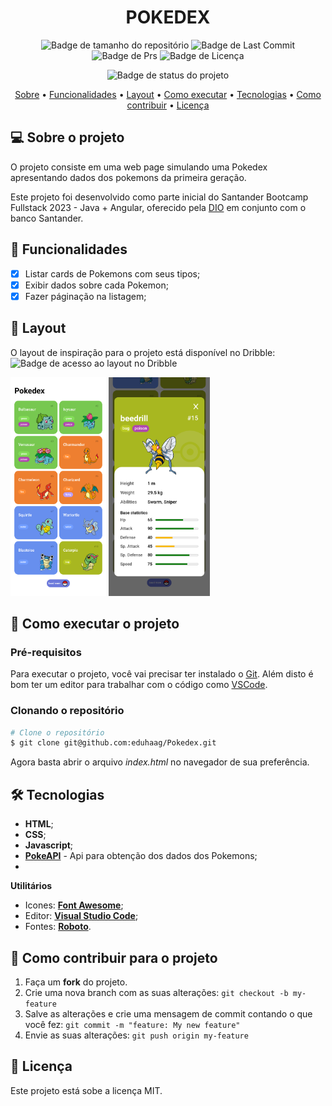 <div align="center">

# POKEDEX  
  
</div>
<div align="center">

![Badge de tamanho do repositório](https://img.shields.io/github/repo-size/eduhaag/Pokedex)
![Badge de Last Commit](https://img.shields.io/github/last-commit/eduhaag/Pokedex)
![Badge de Prs](https://img.shields.io/badge/PRs-Welcome-yellow)
![Badge de Licença](https://img.shields.io/badge/licence-MIT-green)

![Badge de status do projeto](https://img.shields.io/badge/PROJETO%20CONCLU%C3%8DDO-darkGreen)

 <a href="#-sobre-o-projeto">Sobre</a> •
  <a href="#-funcionalidades">Funcionalidades</a> •
 <a href="#-layout">Layout</a> • 
 <a href="#-como-executar-o-projeto">Como executar</a> • 
 <a href="#-tecnologias">Tecnologias</a> • 
 <a href="#-como-contribuir-para-o-projeto">Como contribuir</a> • 
 <a href="#-licença">Licença</a>
  
</div>

## 💻 Sobre o projeto
O projeto consiste em uma web page simulando uma Pokedex apresentando dados dos pokemons da primeira geração.

Este projeto foi desenvolvido como parte inicial do  Santander Bootcamp Fullstack 2023 - Java + Angular,  oferecido pela [DIO](https://dio.me) em conjunto com o banco Santander.

## 🧰 Funcionalidades
- [x] Listar cards de Pokemons com seus tipos;
- [x] Exibir dados sobre cada Pokemon;
- [x] Fazer páginação na listagem;

## 🎨 Layout
O layout de inspiração para o projeto está disponível no Dribble:<br />
![Badge de acesso ao layout no Dribble](https://img.shields.io/badge/Acessar_layout-Dribble-pink?link=https%3A%2F%2Fdribbble.com%2Fshots%2F6540871-Pokedex-App%2Fattachments%2F6540871-Pokedex-App%3Fmode%3Dmedia)

<img src=".github/home.png" height="350px" alt="Home da pokedex"/>
<img src=".github/modal.png" height="350px" alt="modal de informações do pokemon" />

## 🚀 Como executar o projeto
### Pré-requisitos
Para executar o projeto, você vai precisar ter instalado o [Git](https://git-scm.com). Além disto é bom ter um editor para trabalhar com o código como [VSCode](https://code.visualstudio.com/).

### Clonando o repositório
```bash
# Clone o repositório
$ git clone git@github.com:eduhaag/Pokedex.git
```
Agora basta abrir o arquivo *index.html* no navegador de sua preferência.


## 🛠️ Tecnologias
- **HTML**;
- **CSS**;
- **Javascript**;
- **[PokeAPI](https://pokeapi.co/)** - Api para obtenção dos dados dos Pokemons;
-


**Utilitários**
- Icones: **[Font Awesome](https://fontawesome.com/)**;
- Editor:  **[Visual Studio Code](https://code.visualstudio.com/)**;
- Fontes: **[Roboto](https://fonts.google.com/specimen/Roboto)**.

## 💪 Como contribuir para o projeto
1. Faça um **fork** do projeto.
2. Crie uma nova branch com as suas alterações: `git checkout -b my-feature`
3. Salve as alterações e crie uma mensagem de commit contando o que você fez: `git commit -m "feature: My new feature"`
4. Envie as suas alterações: `git push origin my-feature`

## 📝 Licença
Este projeto está sobe a licença MIT.
